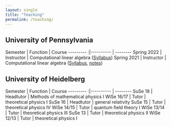 ```yaml
---
layout: single
title: "Teaching"
permalink: /teaching/
---
```


<!--{% include toc title = "Teaching at the"%}-->

## University of Pennsylvania

 Semester | Function | Course
---------    :|---------- | --------
   Spring 2022    | Instructor | Computational linear algebra ([Syllabus](/Syllabus-02-01-2022.pdf))
   Spring 2021    | Instructor | Computational linear algebra ([Syllabus](/Syllabus-Math313.pdf), [notes](/ComputationalLinearAlgebra-2021.pdf))

## University of Heidelberg

 Semester | Function | Course
---------    :|---------- | --------
   SuSe 18    | Headtutor | Methods of mathematical physics I
   WiSe 16/17 | Tutor     | theoretical physics I
   SuSe 16    | Headtutor | general relativity
   SuSe 15    | Tutor     | theoretical physics IV
   WiSe 14/15 | Tutor     | quantum field theory I
   WiSe 13/14 | Tutor     | theoretical physics III
   SuSe 13    | Tutor     | theoretical physics II
   WiSe 12/13 | Tutor     | theoretical physics I
 
